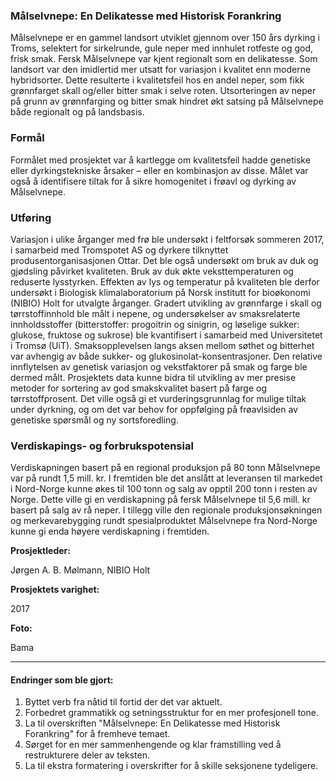 ### Målselvnepe: En Delikatesse med Historisk Forankring

Målselvnepe er en gammel landsort utviklet gjennom over 150 års dyrking i Troms, selektert for sirkelrunde, gule neper med innhulet rotfeste og god, frisk smak. Fersk Målselvnepe var kjent regionalt som en delikatesse. Som landsort var den imidlertid mer utsatt for variasjon i kvalitet enn moderne hybridsorter. Dette resulterte i kvalitetsfeil hos en andel neper, som fikk grønnfarget skall og/eller bitter smak i selve roten. Utsorteringen av neper på grunn av grønnfarging og bitter smak hindret økt satsing på Målselvnepe både regionalt og på landsbasis.

### Formål

Formålet med prosjektet var å kartlegge om kvalitetsfeil hadde genetiske eller dyrkingstekniske årsaker – eller en kombinasjon av disse. Målet var også å identifisere tiltak for å sikre homogenitet i frøavl og dyrking av Målselvnepe.

### Utføring

Variasjon i ulike årganger med frø ble undersøkt i feltforsøk sommeren 2017, i samarbeid med Tromspotet AS og dyrkere tilknyttet produsentorganisasjonen Ottar. Det ble også undersøkt om bruk av duk og gjødsling påvirket kvaliteten. Bruk av duk økte veksttemperaturen og reduserte lysstyrken. Effekten av lys og temperatur på kvaliteten ble derfor undersøkt i Biologisk klimalaboratorium på Norsk institutt for bioøkonomi (NIBIO) Holt for utvalgte årganger. Gradert utvikling av grønnfarge i skall og tørrstoffinnhold ble målt i nepene, og undersøkelser av smaksrelaterte innholdsstoffer (bitterstoffer: progoitrin og sinigrin, og løselige sukker: glukose, fruktose og sukrose) ble kvantifisert i samarbeid med Universitetet i Tromsø (UiT). Smaksopplevelsen langs aksen mellom søthet og bitterhet var avhengig av både sukker- og glukosinolat-konsentrasjoner. Den relative innflytelsen av genetisk variasjon og vekstfaktorer på smak og farge ble dermed målt. Prosjektets data kunne bidra til utvikling av mer presise metoder for sortering av god smakskvalitet basert på farge og tørrstoffprosent. Det ville også gi et vurderingsgrunnlag for mulige tiltak under dyrkning, og om det var behov for oppfølging på frøavlsiden av genetiske spørsmål og ny sortsforedling.

### Verdiskapings- og forbrukspotensial

Verdiskapningen basert på en regional produksjon på 80 tonn Målselvnepe var på rundt 1,5 mill. kr. I fremtiden ble det anslått at leveransen til markedet i Nord-Norge kunne økes til 100 tonn og salg av opptil 200 tonn i resten av Norge. Dette ville gi en verdiskapning på fersk Målselvnepe til 5,6 mill. kr basert på salg av rå neper. I tillegg ville den regionale produksjonsøkningen og merkevarebygging rundt spesialproduktet Målselvnepe fra Nord-Norge kunne gi enda høyere verdiskapning i fremtiden.

**Prosjektleder:**

Jørgen A. B. Mølmann, NIBIO Holt

**Prosjektets varighet:**

2017

**Foto:**

Bama

---

#### Endringer som ble gjort:
1. Byttet verb fra nåtid til fortid der det var aktuelt.
2. Forbedret grammatikk og setningsstruktur for en mer profesjonell tone.
3. La til overskriften "Målselvnepe: En Delikatesse med Historisk Forankring" for å fremheve temaet.
4. Sørget for en mer sammenhengende og klar framstilling ved å restrukturere deler av teksten.
5. La til ekstra formatering i overskrifter for å skille seksjonene tydeligere.
